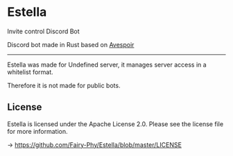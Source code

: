 # Estella

Invite control Discord Bot

Discord bot made in Rust based on [Avespoir](https://github.com/Fairy-Phy/Avespoir)

***

Estella was made for Undefined server, it manages server access in a whitelist format.

Therefore it is not made for public bots.

## License

Estella is licensed under the Apache License 2.0. Please see the license file for more information.

-> <https://github.com/Fairy-Phy/Estella/blob/master/LICENSE>
